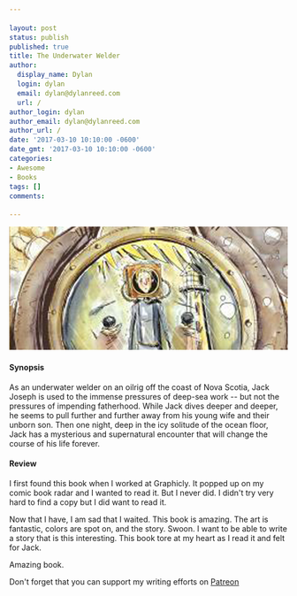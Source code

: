 ```yaml
---

layout: post
status: publish
published: true
title: The Underwater Welder
author:
  display_name: Dylan
  login: dylan
  email: dylan@dylanreed.com
  url: /
author_login: dylan
author_email: dylan@dylanreed.com
author_url: /
date: '2017-03-10 10:10:00 -0600'
date_gmt: '2017-03-10 10:10:00 -0600'
categories:
- Awesome
- Books
tags: []
comments:

---
```

![The Underwater Welder](https://raw.githubusercontent.com/dylanreed/dylan.blog/gh-pages/images/book-review/the-underwater-welder.jpg)

<h4>Synopsis</h4>

As an underwater welder on an oilrig off the coast of Nova Scotia, Jack Joseph is used to the immense pressures of deep-sea work -- but not the pressures of impending fatherhood. While Jack dives deeper and deeper, he seems to pull further and further away from his young wife and their unborn son. Then one night, deep in the icy solitude of the ocean floor, Jack has a mysterious and supernatural encounter that will change the course of his life forever. 

<h4>Review</h4>

I first found this book when I worked at Graphicly. It popped up on my comic book radar and I wanted to read it. But I never did. I didn't try very hard to find a copy but I did want to read it. 

Now that I have, I am sad that I waited. This book is amazing. The art is fantastic, colors are spot on, and the story. Swoon. I want to be able to write a story that is this interesting. This book tore at my heart as I read it and felt for Jack. 

Amazing book.  

Don't forget that you can support my writing efforts on [Patreon](https://www.patreon.com/dylanreed)